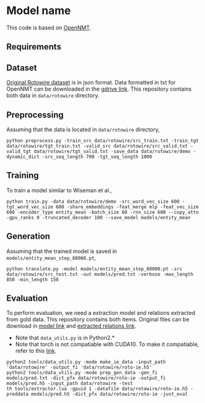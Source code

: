 # Model name
This code is based on [OpenNMT](https://github.com/OpenNMT/OpenNMT-py).
  
## Requirements
  
## Dataset
[Original Rotowire dataset](https://github.com/harvardnlp/boxscore-data) is in json format.
Data formatted in txt for OpenNMT can be downloaded in the [gdrive link](https://drive.google.com/drive/folders/1GvFBVvOa2YPy_X9aJ6KYLoz_CnqZN796).
This repository contains both data in `data/rotowire` directory.
  
## Preprocessing
Assuming that the data is located in `data/rotowire` directory,
```
python preprocess.py -train_src data/rotowire/src_train.txt -train_tgt data/rotowire/tgt_train.txt -valid_src data/rotowire/src_valid.txt -valid_tgt data/rotowire/tgt_valid.txt -save_data data/rotowire/demo -dynamic_dict -src_seq_length 700 -tgt_seq_length 1000
```
  
## Training
To train a model similar to Wiseman et al.,
```
python train.py -data data/rotowire/demo -src_word_vec_size 600 -tgt_word_vec_size 600 -share_embeddings -feat_merge mlp -feat_vec_size 600 -encoder_type entity_mean -batch_size 60 -rnn_size 600 --copy_attn -gpu_ranks 0 -truncated_decoder 100 --save_model models/entity_mean
```
  
## Generation
Assuming that the trained model is saved in `models/entity_mean_step_80000.pt`,
```
python translate.py -model models/entity_mean_step_80000.pt -src data/rotowire/src_test.txt -out models/pred.txt -verbose -max_length 850 -min_length 150
```
  
## Evaluation
To perform evaluation, we need a extraction model and relations extracted from gold data.
This repository contains both items. Original files can be download in [model link](https://github.com/harvardnlp/data2text#evaluating-generated-summaries) and [extracted relations link](https://github.com/harvardnlp/data2text#evaluating-generated-summaries).
- Note that `data_utils.py` is in Python2.*
- Note that torch is not compatiable with CUDA10. To make it compatiable, refer to this [link](https://github.com/torch/cutorch/issues/834#issuecomment-428767642).
 ```
python2 tools/data_utils.py -mode make_ie_data -input_path 'data/rotowire' -output_fi 'data/rotowire/roto-ie.h5'
python2 tools/data_utils.py -mode prep_gen_data -gen_fi models/pred.txt -dict_pfx data/rotowire/roto-ie -output_fi models/pred.h5 -input_path data/rotowire -test
th tools/extractor.lua -gpuid 1 -datafile data/rotowire/roto-ie.h5 -preddata models/pred.h5 -dict_pfx data/rotowire/roto-ie -just_eval
 ```

